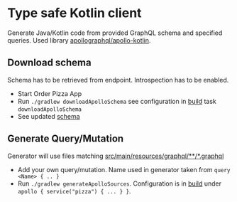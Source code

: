 # Type safe Kotlin client

Generate Java/Kotlin code from provided GraphQL schema and specified queries. Used library [apollographql/apollo-kotlin](https://github.com/apollographql/apollo-kotlin).

## Download schema
Schema has to be retrieved from endpoint. Introspection has to be enabled. 

* Start Order Pizza App
* Run `./gradlew downloadApolloSchema` see configuration in [build](build.gradle.kts) task `downloadApolloSchema`
* See updated [schema](src/main/resources/graphql/schema.graphqls)

## Generate Query/Mutation
Generator will use files matching [src/main/resources/graphql/**/*.graphql](src/main/resources/graphql)

* Add your own query/mutation. Name used in generator taken from `query <Name> { .. }`
* Run `./gradlew generateApolloSources`. Configuration is in [build](build.gradle.kts) under `apollo { service("pizza") { ... } }`.
